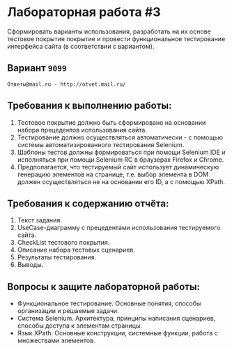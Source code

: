# Лабораторная работа #3
Сформировать варианты использования, разработать на их основе тестовое покрытие покрытие и провести функциональное тестирование интерфейса сайта (в соответствии с вариантом).

## Вариант `9099`
` Ответы@mail.ru - http://otvet.mail.ru/ `

## Требования к выполнению работы:
1. Тестовое покрытие должно быть сформировано на основании набора прецедентов использования сайта.
2. Тестирование должно осуществляться автоматически - с помощью системы автоматизированного тестирования Selenium.
3. Шаблоны тестов должны формироваться при помощи Selenium IDE и исполняться при помощи Selenium RC в браузерах Firefox и Chrome.
4. Предполагается, что тестируемый сайт использует динамическую генерацию элементов на странице, т.е. выбор элемента в DOM должен осуществляться не на основании его ID, а с помощью XPath.


## Требования к содержанию отчёта:
1. Текст задания.
2. UseCase-диаграмму с прецедентами использования тестируемого сайта.
3. CheckList тестового покрытия.
4. Описание набора тестовых сценариев.
5. Результаты тестирования.
6. Выводы.


## Вопросы к защите лабораторной работы:
+ Функциональное тестирование. Основные понятия, способы организации и решаемые задачи.
+ Система Selenium. Архитектура, принципы написания сценариев, способы доступа к элементам страницы.
+ Язык XPath. Основные конструкции, системные функции, работа с множествами элементов.
